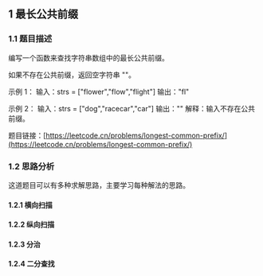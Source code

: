 ## 1 最长公共前缀

### 1.1 题目描述
编写一个函数来查找字符串数组中的最长公共前缀。

如果不存在公共前缀，返回空字符串 ""。

示例 1：
输入：strs = ["flower","flow","flight"]
输出："fl"

示例 2：
输入：strs = ["dog","racecar","car"]
输出：""
解释：输入不存在公共前缀。

题目链接：[https://leetcode.cn/problems/longest-common-prefix/](https://leetcode.cn/problems/longest-common-prefix/)

### 1.2 思路分析

这道题目可以有多种求解思路，主要学习每种解法的思路。

#### 1.2.1 横向扫描



#### 1.2.2 纵向扫描




#### 1.2.3 分治



#### 1.2.4 二分查找